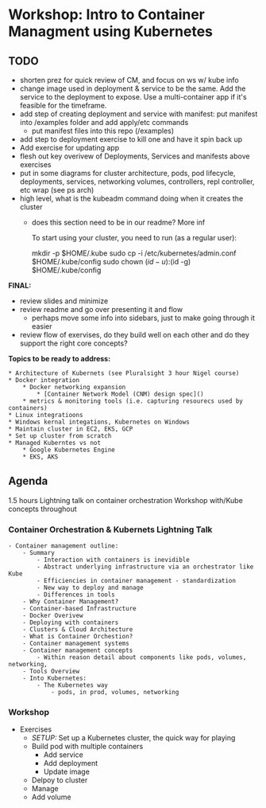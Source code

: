 # Workshop: Intro to Container Managment using Kubernetes

## TODO

- shorten prez for quick review of CM, and focus on ws w/ kube info
- change image used in deployment & service to be the same. Add the service to the deployment to expose. Use a multi-container app if it's feasible for the timeframe.
- add step of creating deployment and service with manifest: put manifest into /examples folder and add apply/etc commands
    - put manifest files into this repo (/examples)
- add step to deployment exercise to kill one and have it spin back up
- Add exercise for updating app
- flesh out key overivew of Deployments, Services and manifests above exercises
- put in some diagrams for cluster architecture, pods, pod lifecycle, deployments, services, networking volumes, controllers, repl controller, etc wrap (see ps arch)
- high level, what is the kubeadm command doing when it creates the cluster
    - does this section need to be in our readme? More inf

        To start using your cluster, you need to run (as a regular user):

        mkdir -p $HOME/.kube
        sudo cp -i /etc/kubernetes/admin.conf $HOME/.kube/config
        sudo chown $(id -u):$(id -g) $HOME/.kube/config

**FINAL:**
- review slides and minimize
- review readme and go over presenting it and flow
    - perhaps move some info into sidebars, just to make going through it easier
- review flow of exervises, do they build well on each other and do they support the right core concepts?

**Topics to be ready to address:**

    * Architecture of Kubernets (see Pluralsight 3 hour Nigel course)
    * Docker integration
        * Docker networking expansion
            * [Container Network Model (CNM) design spec]()
        * metrics & monitoring tools (i.e. capturing resourecs used by containers)
    * Linux integratioons
    * Windows kernal integations, Kubernetes on Windows
    * Maintain cluster in EC2, EKS, GCP
    * Set up cluster from scratch
    * Managed Kuberntes vs not
        * Google Kubernetes Engine
        * EKS, AKS

## Agenda 

1.5 hours
Lightning talk on container orchestration
Workshop with/Kube concepts throughout

### Container Orchestration & Kubernets Lightning Talk

    - Container management outline:
        - Summary
            - Interaction with containers is inevidible
            - Abstract underlying infrastructure via an orchestrator like Kube
            - Efficiencies in container management - standardization
            - New way to deploy and manage
            - Differences in tools
        - Why Container Management?
        - Container-based Infrastructure
        - Docker Overivew
        - Deploying with containers
        - Clusters & Cloud Architecture
        - What is Container Orchestion?
        - Container management systems
        - Container management concepts
            - Within reason detail about components like pods, volumes, networking, 
        - Tools Overview
        - Into Kubernetes:
            - The Kubernetes way
                - pods, in prod, volumes, networking

### Workshop

- Exercises
    - *SETUP:* Set up a Kubernetes cluster, the quick way for playing
    - Build pod with multiple containers
        - Add service
        - Add deployment
        - Update image
    - Delpoy to cluster
    - Manage
    - Add volume
